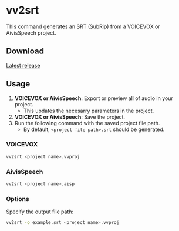 # vv2srt

This command generates an SRT (SubRip) from a VOICEVOX or AivisSpeech project.

## Download

[Latest release](https://github.com/1l0/vv2srt/releases/latest)

## Usage

1. **VOICEVOX or AivisSpeech**: Export or preview all of audio in your project.
    - This updates the necesarry parameters in the project.
2. **VOICEVOX or AivisSpeech**: Save the project.
3. Run the following command with the saved project file path.
    - By default, `<project file path>.srt` should be generated.

### VOICEVOX

```sh
vv2srt <project name>.vvproj
```

### AivisSpeech

```sh
vv2srt <project name>.aisp
```

### Options

Specify the output file path:

```sh
vv2srt -o example.srt <project name>.vvproj
```
